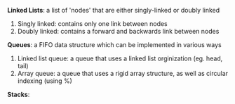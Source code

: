 **Linked Lists**: a list of 'nodes' that are either singly-linked or doubly linked  
1. Singly linked: contains only one link between nodes  
1. Doubly linked: contains a forward and backwards link between nodes    

**Queues**: a FIFO data structure which can be implemented in various ways  
1. Linked list queue: a queue that uses a linked list orginization (eg. head, tail)  
1. Array queue: a queue that uses a rigid array structure, as well as circular indexing (using %)    

**Stacks**:
